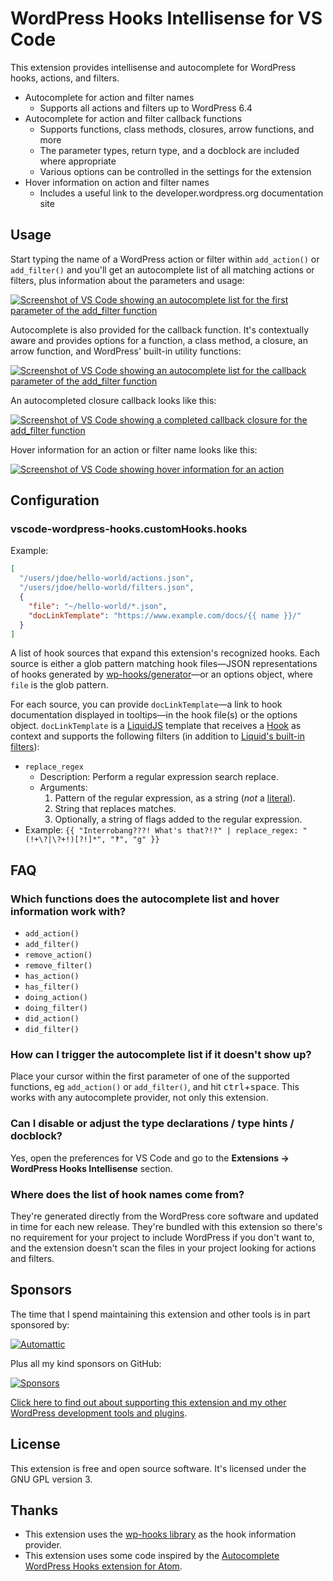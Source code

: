 # WordPress Hooks Intellisense for VS Code

This extension provides intellisense and autocomplete for WordPress hooks, actions, and filters.

* Autocomplete for action and filter names
  - Supports all actions and filters up to WordPress 6.4
* Autocomplete for action and filter callback functions
  - Supports functions, class methods, closures, arrow functions, and more
  - The parameter types, return type, and a docblock are included where appropriate
  - Various options can be controlled in the settings for the extension
* Hover information on action and filter names
  - Includes a useful link to the developer.wordpress.org documentation site


## Usage

Start typing the name of a WordPress action or filter within `add_action()` or `add_filter()` and you'll get an autocomplete list of all matching actions or filters, plus information about the parameters and usage:

[![Screenshot of VS Code showing an autocomplete list for the first parameter of the add_filter function](images/screenshot-1.png?v=0.3.0)](images/screenshot-1.png)

Autocomplete is also provided for the callback function. It's contextually aware and provides options for a function, a class method, a closure, an arrow function, and WordPress' built-in utility functions:

[![Screenshot of VS Code showing an autocomplete list for the callback parameter of the add_filter function](images/screenshot-2.png?v=0.3.0)](images/screenshot-2.png)

An autocompleted closure callback looks like this:

[![Screenshot of VS Code showing a completed callback closure for the add_filter function](images/screenshot-3.png?v=0.3.0)](images/screenshot-3.png)

Hover information for an action or filter name looks like this:

[![Screenshot of VS Code showing hover information for an action](images/screenshot-4.png?v=0.5.0)](images/screenshot-4.png)

## Configuration

### vscode-wordpress-hooks.customHooks.hooks

Example:
```json
[
  "/users/jdoe/hello-world/actions.json",
  "/users/jdoe/hello-world/filters.json",
  {
    "file": "~/hello-world/*.json",
    "docLinkTemplate": "https://www.example.com/docs/{{ name }}/"
  }
]
```

A list of hook sources that expand this extension's recognized hooks. Each source is either a glob pattern matching hook files—JSON representations of hooks generated by [wp-hooks/generator](https://github.com/wp-hooks/generator)—or an options object, where `file` is the glob pattern.

For each source, you can provide `docLinkTemplate`—a link to hook documentation displayed in tooltips—in the hook file(s) or the options object. `docLinkTemplate` is a [LiquidJS](https://liquidjs.com/tutorials/intro-to-liquid.html) template that receives a [Hook](https://github.com/wp-hooks/generator/blob/master/interface/index.d.ts#L30) as context and supports the following filters (in addition to [Liquid's built-in filters](https://liquidjs.com/filters/overview.html)):

* `replace_regex`
  * Description: Perform a regular expression search replace.
  * Arguments:
    1. Pattern of the regular expression, as a string (*not* a [literal](https://developer.mozilla.org/en-US/docs/Web/JavaScript/Reference/Global_Objects/RegExp#literal_notation_and_constructor)).
    2. String that replaces matches.
    3. Optionally, a string of flags added to the regular expression.
 * Example: `{{ "Interrobang???! What's that?!?" | replace_regex: "(!+\?|\?+!)[?!]*", "‽", "g" }}`

## FAQ

### Which functions does the autocomplete list and hover information work with?

* `add_action()`
* `add_filter()`
* `remove_action()`
* `remove_filter()`
* `has_action()`
* `has_filter()`
* `doing_action()`
* `doing_filter()`
* `did_action()`
* `did_filter()`

### How can I trigger the autocomplete list if it doesn't show up?

Place your cursor within the first parameter of one of the supported functions, eg `add_action()` or `add_filter()`, and hit <kbd>ctrl</kbd>+<kbd>space</kbd>. This works with any autocomplete provider, not only this extension.

### Can I disable or adjust the type declarations / type hints / docblock?

Yes, open the preferences for VS Code and go to the **Extensions -> WordPress Hooks Intellisense** section.

### Where does the list of hook names come from?

They're generated directly from the WordPress core software and updated in time for each new release. They're bundled with this extension so there's no requirement for your project to include WordPress if you don't want to, and the extension doesn't scan the files in your project looking for actions and filters.

## Sponsors

The time that I spend maintaining this extension and other tools is in part sponsored by:

[![Automattic](images/gh/automattic.png)](https://automattic.com)

Plus all my kind sponsors on GitHub:

[![Sponsors](images/gh/everyone.png)](https://github.com/sponsors/johnbillion)

[Click here to find out about supporting this extension and my other WordPress development tools and plugins](https://github.com/sponsors/johnbillion).

## License

This extension is free and open source software. It's licensed under the GNU GPL version 3.

## Thanks

* This extension uses the [wp-hooks library](https://github.com/wp-hooks/wordpress-core) as the hook information provider.
* This extension uses some code inspired by the [Autocomplete WordPress Hooks extension for Atom](https://github.com/joehoyle/atom-autocomplete-wordpress-hooks).
